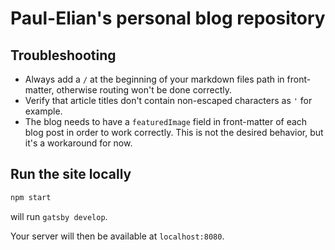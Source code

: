 # Paul-Elian's personal blog repository

## Troubleshooting

- Always add a `/` at the beginning of your markdown files path in front-matter, otherwise routing won't be done
  correctly.
- Verify that article titles don't contain non-escaped characters as `'` for example.
- The blog needs to have a `featuredImage` field in front-matter of each blog post in order to work correctly. This is
  not the desired behavior, but it's a workaround for now.

## Run the site locally

~~~bash
npm start
~~~

will run `gatsby develop`.

Your server will then be available at `localhost:8080`.